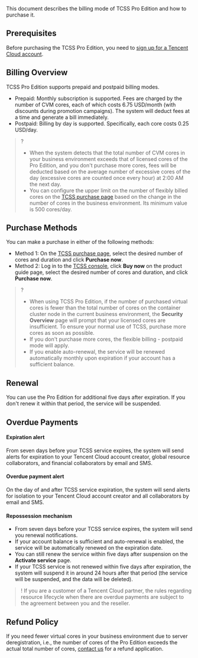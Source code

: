This document describes the billing mode of TCSS Pro Edition and how to purchase it.
## Prerequisites
Before purchasing the TCSS Pro Edition, you need to [sign up for a Tencent Cloud account](https://www.tencentcloud.com/document/product/378/17985).

## Billing Overview
TCSS Pro Edition supports prepaid and postpaid billing modes.
- Prepaid: Monthly subscription is supported. Fees are charged by the number of CVM cores, each of which costs 6.75 USD/month (with discounts during promotion campaigns). The system will deduct fees at a time and generate a bill immediately.
- Postpaid: Billing by day is supported. Specifically, each core costs 0.25 USD/day.
>?
>- When the system detects that the total number of CVM cores in your business environment exceeds that of licensed cores of the Pro Edition, and you don't purchase more cores, fees will be deducted based on the average number of excessive cores of the day (excessive cores are counted once every hour) at 2:00 AM the next day.
>- You can configure the upper limit on the number of flexibly billed cores on the [TCSS purchase page](https://buy.cloud.tencent.com/tcss) based on the change in the number of cores in the business environment. Its minimum value is 500 cores/day.

## Purchase Methods
You can make a purchase in either of the following methods:
- Method 1: On the [TCSS purchase page](https://buy.cloud.tencent.com/tcss), select the desired number of cores and duration and click **Purchase now**.
- Method 2: Log in to the [TCSS console](https://console.cloud.tencent.com/tcss), click **Buy now** on the product guide page, select the desired number of cores and duration, and click **Purchase now**.

>?
>- When using TCSS Pro Edition, if the number of purchased virtual cores is fewer than the total number of cores on the container cluster node in the current business environment, the **Security Overview** page will prompt that your licensed cores are insufficient. To ensure your normal use of TCSS, purchase more cores as soon as possible.
>- If you don't purchase more cores, the flexible billing - postpaid mode will apply.
>- If you enable auto-renewal, the service will be renewed automatically monthly upon expiration if your account has a sufficient balance.

## Renewal
You can use the Pro Edition for additional five days after expiration. If you don't renew it within that period, the service will be suspended.

## Overdue Payments
#### Expiration alert
From seven days before your TCSS service expires, the system will send alerts for expiration to your Tencent Cloud account creator, global resource collaborators, and financial collaborators by email and SMS.
#### Overdue payment alert
On the day of and after TCSS service expiration, the system will send alerts for isolation to your Tencent Cloud account creator and all collaborators by email and SMS.
#### Repossession mechanism
- From seven days before your TCSS service expires, the system will send you renewal notifications.
- If your account balance is sufficient and auto-renewal is enabled, the service will be automatically renewed on the expiration date.
- You can still renew the service within five days after suspension on the **Activate service** page.
- If your TCSS service is not renewed within five days after expiration, the system will suspend it in around 24 hours after that period (the service will be suspended, and the data will be deleted).

>! If you are a customer of a Tencent Cloud partner, the rules regarding resource lifecycle when there are overdue payments are subject to the agreement between you and the reseller.

## Refund Policy
If you need fewer virtual cores in your business environment due to server deregistration, i.e., the number of cores of the Pro Edition exceeds the actual total number of cores, [contact us](https://intl.cloud.tencent.com/contact-us) for a refund application.
